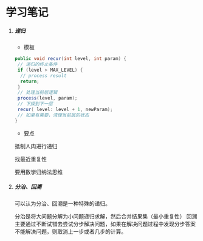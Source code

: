 # 学习笔记

1. ##### 递归

   - 模板

   ```java
   public void recur(int level, int param) { 
    // 递归的终止条件
    if (level > MAX_LEVEL) { 
     // process result 
     return; 
    }
    // 处理当前层逻辑
    process(level, param); 
    // 下探到下一层
    recur( level: level + 1, newParam); 
    // 如果有需要，清理当前层的状态  
   }
   ```

   

   - 要点

   抵制人肉进行递归

   找最近重复性

   要用数学归纳法思维

2. ##### 分治、回溯

   可以认为分治、回溯是一种特殊的递归。

   分治是将大问题分解为小问题递归求解，然后合并结果集（最小重复性）
   回溯主要通过不断试错去尝试分步解决问题，如果在解决问题过程中发现分步答案不能解决问题，则取消上一步或者几步的计算。

